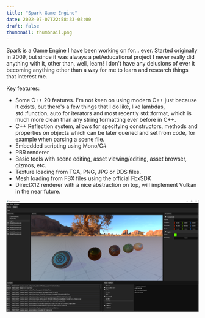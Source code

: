 ```yaml
---
title: "Spark Game Engine"
date: 2022-07-07T22:58:33-03:00
draft: false
thumbnail: thumbnail.png
---
```


Spark is a Game Engine I have been working on for... ever. Started originally in 2009, but since it was always a pet/educational project I never really did anything with it, other than, well, learn! I don't have any delusions of ever it becoming anything other than a way for me to learn and research things that interest me.

Key features:
* Some C++ 20 features. I'm not keen on using modern C++ just because it exists, but there's a few things that I do like, like lambdas, std::function, auto for iterators and most recently std::format, which is much more clean than any string formatting ever before in C++.
* C++ Reflection system, allows for specifying constructors, methods and properties on objects which can be later queried and set from code, for example when parsing a scene file.
* Embedded scripting using Mono/C#
* PBR renderer
* Basic tools with scene editing, asset viewing/editing, asset browser, gizmos, etc.
* Texture loading from TGA, PNG, JPG or DDS files.
* Mesh loading from FBX files using the official FbxSDK
* DirectX12 renderer with a nice abstraction on top, will implement Vulkan in the near future.

![Image alt dasdasd](spark1.png "Main editor view")
